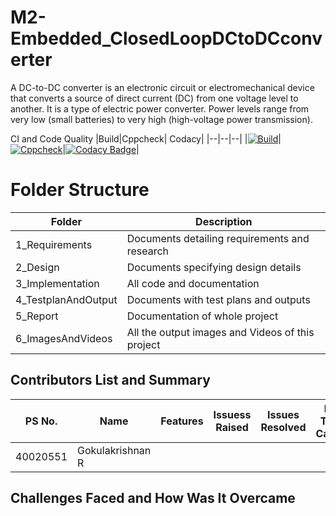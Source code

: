 # M2-Embedded_ClosedLoopDCtoDCconverter
  A DC-to-DC converter is an electronic circuit or electromechanical device that converts a source of direct current (DC) from one voltage level to another. It is a type of electric power converter. Power levels range from very low (small batteries) to very high (high-voltage power transmission). 
  
CI and Code Quality
|Build|Cppcheck|	Codacy|
|--|--|--|
|[![Build](https://github.com/Gokul0808/M2-Embedded_ClosedLoopDCtoDCconverter/actions/workflows/compile.yml/badge.svg)](https://github.com/Gokul0808/M2-Embedded_ClosedLoopDCtoDCconverter/actions/workflows/compile.yml)|[![Cppcheck](https://github.com/Gokul0808/M2-Embedded_ClosedLoopDCtoDCconverter/actions/workflows/cppcheck.yml/badge.svg)](https://github.com/Gokul0808/M2-Embedded_ClosedLoopDCtoDCconverter/actions/workflows/cppcheck.yml)|[![Codacy Badge](https://app.codacy.com/project/badge/Grade/f1b28992797145e692d190e6a3915b8c)](https://www.codacy.com/gh/Gokul0808/M2-Embedded_ClosedLoopDCtoDCconverter/dashboard?utm_source=github.com&amp;utm_medium=referral&amp;utm_content=Gokul0808/M2-Embedded_ClosedLoopDCtoDCconverter&amp;utm_campaign=Badge_Grade)|

# Folder Structure
|Folder|	Description|
|--|--|
1_Requirements|	Documents detailing requirements and research
2_Design|	Documents specifying design details
3_Implementation|	All code and documentation
4_TestplanAndOutput|	Documents with test plans and outputs
5_Report|	Documentation of whole project
6_ImagesAndVideos|	All the output images and Videos of this project


## Contributors List and Summary
|PS No.|	Name|	Features|	Issuess Raised|	Issues Resolved|	No Test Cases|	Test Case Pass|
|--|--|--|--|--|--|--|
40020551|	Gokulakrishnan R  

## Challenges Faced and How Was It Overcame
